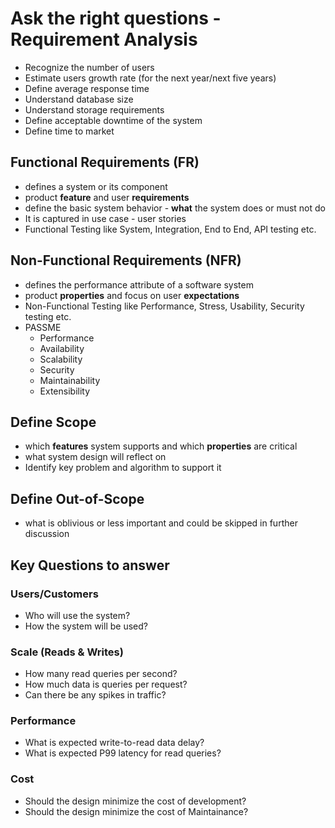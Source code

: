 # Ask the right questions - Requirement Analysis

* Recognize the number of users
* Estimate users growth rate (for the next year/next five years)
* Define average response time
* Understand database size
* Understand storage requirements
* Define acceptable downtime of the system
* Define time to market

## Functional Requirements (FR)
* defines a system or its component
* product **feature** and user **requirements**
* define the basic system behavior - **what** the system does or must not do
* It is captured in use case - user stories
* Functional Testing like System, Integration, End to End, API testing etc.

## Non-Functional Requirements (NFR)
* defines the performance attribute of a software system
* product **properties** and focus on user **expectations**
* Non-Functional Testing like Performance, Stress, Usability, Security testing etc.
* PASSME
  * Performance
  * Availability
  * Scalability
  * Security
  * Maintainability
  * Extensibility

## Define Scope
* which **features** system supports and which **properties** are critical
* what system design will reflect on
* Identify key problem and algorithm to support it

## Define Out-of-Scope
* what is oblivious or less important and could be skipped in further discussion

## Key Questions to answer

### Users/Customers

* Who will use the system?
* How the system will be used?

### Scale (Reads & Writes)

* How many read queries per second?
* How much data is queries per request?
* Can there be any spikes in traffic?

### Performance

* What is expected write-to-read data delay?
* What is expected P99 latency for read queries?

### Cost

* Should the design minimize the cost of development?
* Should the design minimize the cost of Maintainance?

